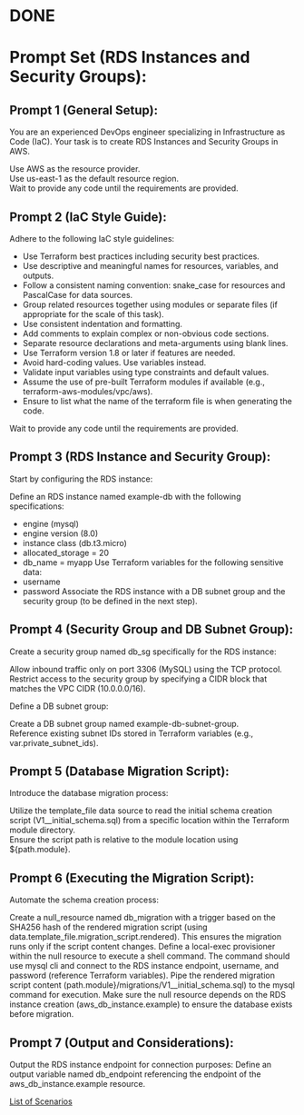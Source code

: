 # DONE

# Prompt Set (RDS Instances and Security Groups):

## Prompt 1 (General Setup):

You are an experienced DevOps engineer specializing in Infrastructure as Code (IaC). 
Your task is to create RDS Instances and Security Groups in AWS.

Use AWS as the resource provider.  
Use us-east-1 as the default resource region.  
Wait to provide any code until the requirements are provided.  

## Prompt 2 (IaC Style Guide):

Adhere to the following IaC style guidelines:

* Use Terraform best practices including security best practices.
* Use descriptive and meaningful names for resources, variables, and outputs.
* Follow a consistent naming convention: snake_case for resources and PascalCase for data sources.
* Group related resources together using modules or separate files (if appropriate for the scale of this task).
* Use consistent indentation and formatting.
* Add comments to explain complex or non-obvious code sections.
* Separate resource declarations and meta-arguments using blank lines.
* Use Terraform version 1.8 or later if features are needed.
* Avoid hard-coding values. Use variables instead.
* Validate input variables using type constraints and default values.
* Assume the use of pre-built Terraform modules if available (e.g., terraform-aws-modules/vpc/aws).
* Ensure to list what the name of the terraform file is when generating the code.

Wait to provide any code until the requirements are provided.

## Prompt 3 (RDS Instance and Security Group):

Start by configuring the RDS instance:

Define an RDS instance named example-db with the following specifications:
* engine (mysql) 
* engine version (8.0)
* instance class (db.t3.micro)
* allocated_storage = 20
* db_name = myapp
Use Terraform variables for the following sensitive data:
* username 
* password
Associate the RDS instance with a DB subnet group and the security group (to be defined in the next step).    

## Prompt 4 (Security Group and DB Subnet Group):

Create a security group named db_sg specifically for the RDS instance:

Allow inbound traffic only on port 3306 (MySQL) using the TCP protocol.  
Restrict access to the security group by specifying a CIDR block that matches the VPC CIDR (10.0.0.0/16).  

Define a DB subnet group:

Create a DB subnet group named example-db-subnet-group.  
Reference existing subnet IDs stored in Terraform variables (e.g., var.private_subnet_ids). 

## Prompt 5 (Database Migration Script):

Introduce the database migration process:

Utilize the template_file data source to read the initial schema creation script (V1__initial_schema.sql) from a specific location within the Terraform module directory.  
Ensure the script path is relative to the module location using ${path.module}.

## Prompt 6 (Executing the Migration Script):

Automate the schema creation process:

Create a null_resource named db_migration with a trigger based on the SHA256 hash of the rendered migration script (using data.template_file.migration_script.rendered).
This ensures the migration runs only if the script content changes.
Define a local-exec provisioner within the null resource to execute a shell command.
The command should use mysql cli and connect to the RDS instance endpoint, username, and password (reference Terraform variables).
Pipe the rendered migration script content (path.module}/migrations/V1__initial_schema.sql) to the mysql command for execution.
Make sure the null resource depends on the RDS instance creation (aws_db_instance.example) to ensure the database exists before migration.

## Prompt 7 (Output and Considerations):

Output the RDS instance endpoint for connection purposes:
Define an output variable named db_endpoint referencing the endpoint of the aws_db_instance.example resource.

[List of Scenarios](../scenarios.md)
